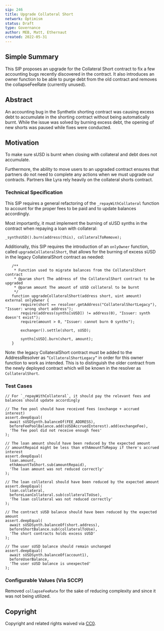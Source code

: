 ```yaml
---
sip: 246
title: Upgrade Collateral Short
network: Optimism
status: Draft
type: Governance
author: MEB, Matt, Ethernaut
created: 2022-05-31
---
```


## Simple Summary

<!--"If you can't explain it simply, you don't understand it well enough." Simply describe the outcome the proposed changes intends to achieve. This should be non-technical and accessible to a casual community member.-->

This SIP proposes an upgrade for the Collateral Short contract to fix a few accounting bugs recently discovered in the contract. It also introduces an owner function to be able to purge debt from the old contract and removes the collapseFeeRate (currently unused).

## Abstract

<!--A short (~200 word) description of the proposed change, the abstract should clearly describe the proposed change. This is what *will* be done if the SIP is implemented, not *why* it should be done or *how* it will be done. If the SIP proposes deploying a new contract, write, "We propose to deploy a new contract that will do x".-->

An accounting bug in the Synthetix shorting contract was causing excess debt to accumulate in the shorting contract without being automatically burnt. While the issue was solved by burning excess debt, the opening of new shorts was paused while fixes were conducted.

## Motivation

<!--This is where you explain the reasoning behind how you propose to solve the problem. Why did you propose to implement the change in this way, what were the considerations and trade-offs? The rationale fleshes out what motivated the design and why particular design decisions were made. It should describe alternate designs that were considered and related work. The rationale may also provide evidence of consensus within the community, and should discuss important objections or concerns raised during discussion.-->

To make sure sUSD is burnt when closing with collateral and debt does not accumulate. 

Furthermore, the ability to move users to an upgraded contract ensures that partners do not need to complete any actions when we must upgrade our contracts. Partners like Lyra rely heavily on the collateral shorts contract.

### Technical Specification

This SIP requires a general refactoring of the `_repayWithCollateral` function to account for the proper fees to be paid and to update balances accordingly. 

Most importantly, it must implement the burning of sUSD synths in the contract when repaying a loan with collateral:

```
_synthsUSD().burn(address(this), collateralToRemove);
```

Additionally, this SIP requires the introduction of an `onlyOwner` function, called `upgradeCollateralShort`, that allows for the burning of excess sUSD in the legacy CollateralShort contract as needed:

```
   /**
    * Function used to migrate balances from the CollateralShort contract
    * @param short The address of the CollateralShort contract to be upgraded
    * @param amount The amount of sUSD collateral to be burnt
    */
   function upgradeCollateralShort(address short, uint amount) external onlyOwner {
       require(short == resolver.getAddress("CollateralShortLegacy"), "Issuer: wrong short address");
       require(address(synths[sUSD]) != address(0), "Issuer: synth doesn't exist");
       require(amount > 0, "Issuer: cannot burn 0 synths");
 
       exchanger().settle(short, sUSD);
 
       synths[sUSD].burn(short, amount);
   }
```

Note: the legacy CollateralShort contract must be added to the AddressResolver as `”CollateralShortLegacy”` in order for this owner function to work as intended. This is to distinguish the older contract from the newly deployed contract which will be known in the resolver as `CollateralShort`.

### Test Cases

 ```
// For `_repayWithCollateral`, it should pay the relevant fees and balances should update accordingly
 
// The fee pool should have received fees (exchange + accrued interest)
assert.deepEqual(
   await sUSDSynth.balanceOf(FEE_ADDRESS),
   beforeFeePoolBalance.add(sUSDAccruedInterest).add(exchangeFee),
   'The fee pool did not receive enough fees'
);
 
// The loan amount should have been reduced by the expected amount
// amountRepaid might be less than ethAmountToRepay if there's accrued interest
assert.deepEqual(
   loan.amount,
   ethAmountToShort.sub(amountRepaid),
   'The loan amount was not reduced correctly'
);
 
// The loan collateral should have been reduced by the expected amount
assert.deepEqual(
   loan.collateral,
   beforeLoanCollateral.sub(collateralToUse),
   'The loan collateral was not reduced correctly'
);
 
// The contract sUSD balance should have been reduced by the expected amount
assert.deepEqual(
   await sUSDSynth.balanceOf(short.address),
   beforeShortBalance.sub(collateralToUse),
   'The short contracts holds excess sUSD'
);
 
// The user sUSD balance should remain unchanged
assert.deepEqual(
   await sUSDSynth.balanceOf(account1),
   beforeUserBalance,
   'The user sUSD balance is unexpected'
);
```

### Configurable Values (Via SCCP)

Removed `collapseFeeRate` for the sake of reducing complexity and since it was not being utilized.

## Copyright

Copyright and related rights waived via [CC0](https://creativecommons.org/publicdomain/zero/1.0/).
